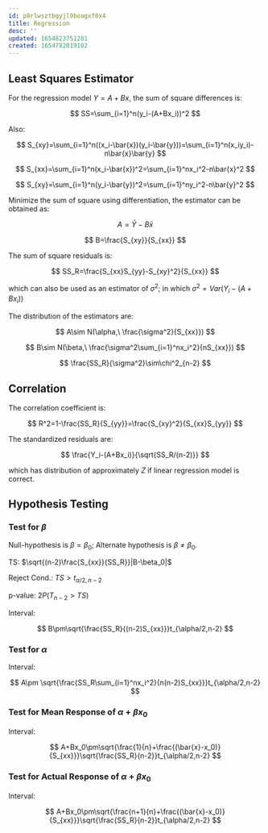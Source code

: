 ```yaml
---
id: p8rlwsztbgyjl9boagxf0x4
title: Regression
desc: ''
updated: 1654823751281
created: 1654782019102
---
```


## Least Squares Estimator

For the regression model $Y=A+Bx$, the sum of square differences is:

$$
SS=\sum_{i=1}^n(y_i-(A+Bx_i))^2
$$

Also:

$$
S_{xy}=\sum_{i=1}^n((x_i-\bar{x})(y_i-\bar{y}))=\sum_{i=1}^n(x_iy_i)-n\bar{x}\bar{y}
$$

$$
S_{xx}=\sum_{i=1}^n(x_i-\bar{x})^2=\sum_{i=1}^nx_i^2-n\bar{x}^2
$$

$$
S_{xy}=\sum_{i=1}^n(y_i-\bar{y})^2=\sum_{i=1}^ny_i^2-n\bar{y}^2
$$

Minimize the sum of square using differentiation, the estimator can be obtained as:

$$
A=\bar{Y}-B\bar{x}
$$

$$
B=\frac{S_{xy}}{S_{xx}}
$$

The sum of square residuals is:

$$
SS_R=\frac{S_{xx}S_{yy}-S_{xy}^2}{S_{xx}}
$$

which can also be used as an estimator of $\sigma^2$; in which $\sigma^2=Var(Y_i-(A+Bx_i))$

The distribution of the estimators are:

$$
A\sim N(\alpha,\ \frac{\sigma^2}{S_{xx}})
$$

$$
B\sim N(\beta,\ \frac{\sigma^2\sum_{i=1}^nx_i^2}{nS_{xx}})
$$

$$
\frac{SS_R}{\sigma^2}\sim\chi^2_{n-2}
$$

## Correlation

The correlation coefficient is:

$$
R^2=1-\frac{SS_R}{S_{yy}}=\frac{S_{xy}^2}{S_{xx}S_{yy}}
$$

The standardized residuals are:

$$
\frac{Y_i-(A+Bx_i)}{\sqrt{SS_R/(n-2)}}
$$

which has distribution of approximately $Z$ if linear regression model is correct.

## Hypothesis Testing

### Test for $\beta$

Null-hypothesis is $\beta=\beta_0$; Alternate hypothesis is $\beta\ne\beta_0$.

TS: $\sqrt{(n-2)\frac{S_{xx}}{SS_R}}|B-\beta_0|$

Reject Cond.: $TS>t_{\alpha/2,n-2}$

p-value: $2P(T_{n-2}>TS)$

Interval:

$$
B\pm\sqrt{\frac{SS_R}{(n-2)S_{xx}}}t_{\alpha/2,n-2}
$$

### Test for $\alpha$

Interval:

$$
A\pm \sqrt{\frac{SS_R\sum_{i=1}^nx_i^2}{n(n-2)S_{xx}}}t_{\alpha/2,n-2}
$$

### Test for Mean Response of $\alpha+\beta x_0$

Interval:

$$
A+Bx_0\pm\sqrt{\frac{1}{n}+\frac{(\bar{x}-x_0)}{S_{xx}}}\sqrt{\frac{SS_R}{n-2}}t_{\alpha/2,n-2}
$$

### Test for Actual Response of $\alpha+\beta x_0$

Interval:

$$
A+Bx_0\pm\sqrt{\frac{n+1}{n}+\frac{(\bar{x}-x_0)}{S_{xx}}}\sqrt{\frac{SS_R}{n-2}}t_{\alpha/2,n-2}
$$
